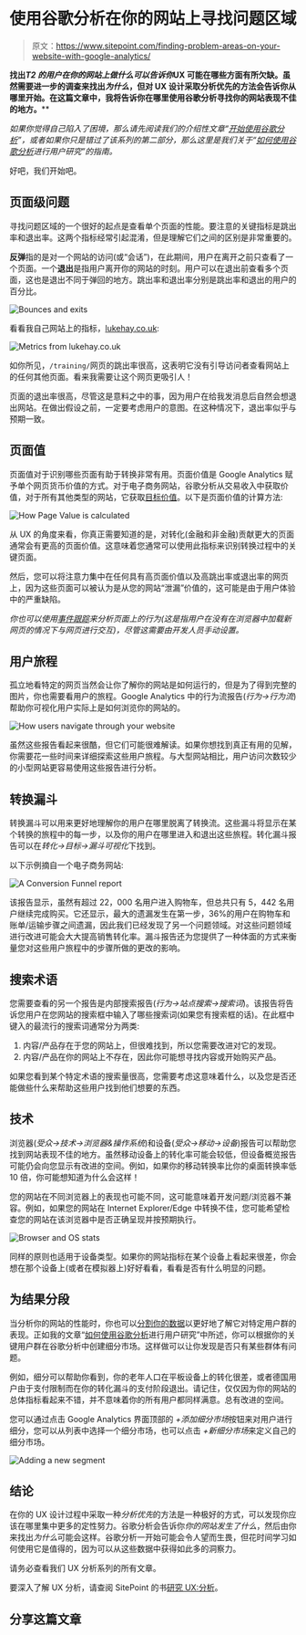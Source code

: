 # 使用谷歌分析在你的网站上寻找问题区域

> 原文：<https://www.sitepoint.com/finding-problem-areas-on-your-website-with-google-analytics/>

**找出*T2 的用户在你的网站上做什么可以告诉你*UX 可能在哪些方面有所欠缺。虽然需要进一步的调查来找出*为什么*，但对 UX 设计采取分析优先的方法会告诉你从哪里开始。在这篇文章中，我将告诉你在哪里使用谷歌分析寻找你的网站表现不佳的地方。****

*如果你觉得自己陷入了困境，那么请先阅读我们的介绍性文章“[开始使用谷歌分析](https://www.sitepoint.com/google-analytics-basics-and-pitfalls/)”，或者如果你只是错过了该系列的第二部分，那么这里是我们关于“[如何使用谷歌分析](https://www.sitepoint.com/google-analytics-how-to-perform-user-research/)进行用户研究”的指南。*

好吧，我们开始吧。

## 页面级问题

寻找问题区域的一个很好的起点是查看单个页面的性能。要注意的关键指标是跳出率和退出率。这两个指标经常引起混淆，但是理解它们之间的区别是非常重要的。

**反弹**指的是对一个网站的访问(或“会话”)，在此期间，用户在离开之前只查看了一个页面。一个**退出**是指用户离开你的网站的时刻。用户可以在退出前查看多个页面，这也是退出不同于弹回的地方。跳出率和退出率分别是跳出率和退出的用户的百分比。

![Bounces and exits](img/28bc3d4ae014d0ef6d333d584a628472.png)

看看我自己网站上的指标，[lukehay.co.uk](http://www.lukehay.co.uk/):

![Metrics from lukehay.co.uk](img/7056e47806b21fe0adad0cc87a966c19.png)

如你所见，`/training/`网页的跳出率很高，这表明它没有引导访问者查看网站上的任何其他页面。看来我需要让这个网页更吸引人！

页面的退出率很高，尽管这是意料之中的事，因为用户在给我发消息后自然会想退出网站。在做出假设之前，一定要考虑用户的意图。在这种情况下，退出率似乎与预期一致。

## 页面值

页面值对于识别哪些页面有助于转换非常有用。页面价值是 Google Analytics 赋予单个网页货币价值的方式。对于电子商务网站，谷歌分析从交易收入中获取价值，对于所有其他类型的网站，它获取[目标价值](http://www.seerinteractive.com/blog/how-to-calculate-goal-values/)。以下是页面价值的计算方法:

![How Page Value is calculated](img/8bbce128d67b15d51be50c27c1269034.png)

从 UX 的角度来看，你真正需要知道的是，对转化(金融和非金融)贡献更大的页面通常会有更高的页面价值。这意味着您通常可以使用此指标来识别转换过程中的关键页面。

然后，您可以将注意力集中在任何具有高页面价值以及高跳出率或退出率的网页上，因为这些页面可以被认为是从您的网站“泄漏”价值的，这可能是由于用户体验中的严重缺陷。

*你也可以使用[事件跟踪](https://www.sitepoint.com/google-analytics-track-javascript-ajax-events/)来分析页面上的行为(这是指用户在没有在浏览器中加载新网页的情况下与网页进行交互)，尽管这需要由开发人员手动设置。*

## 用户旅程

孤立地看特定的网页当然会让你了解你的网站是如何运行的，但是为了得到完整的图片，你也需要看用户的旅程。Google Analytics 中的行为流报告(*行为→行为流*)帮助你可视化用户实际上是如何浏览你的网站的。

![How users navigate through your website](img/4ef418d5e42bffcda6cb8e6a6f5b073a.png)

虽然这些报告看起来很酷，但它们可能很难解读。如果你想找到真正有用的见解，你需要花一些时间来详细探索这些用户旅程。与大型网站相比，用户访问次数较少的小型网站更容易使用这些报告进行分析。

## 转换漏斗

转换漏斗可以用来更好地理解你的用户在哪里脱离了转换流。这些漏斗将显示在某个转换的旅程中的每一步，以及你的用户在哪里进入和退出这些旅程。转化漏斗报告可以在*转化→目标→漏斗可视化*下找到。

以下示例摘自一个电子商务网站:

![A Conversion Funnel report](img/4b8934d96b6c4d34eaa6ba40e9f4fc0e.png)

该报告显示，虽然有超过 22，000 名用户进入购物车，但总共只有 5，442 名用户继续完成购买。它还显示，最大的遗漏发生在第一步，36%的用户在购物车和账单/运输步骤之间遗漏，因此我们已经发现了另一个问题领域。对这些问题领域进行改进可能会大大提高销售转化率。漏斗报告还为您提供了一种体面的方式来衡量您对这些用户旅程中的步骤所做的更改的影响。

## 搜索术语

您需要查看的另一个报告是内部搜索报告(*行为→站点搜索→搜索词*)。该报告将告诉您用户在您网站的搜索框中输入了哪些搜索词(如果您有搜索框的话)。在此框中键入的最流行的搜索词通常分为两类:

1.  内容/产品存在于您的网站上，但很难找到，所以您需要改进对它的发现。
2.  内容/产品在你的网站上不存在，因此你可能想寻找内容或开始购买产品。

如果您看到某个特定术语的搜索量很高，您需要考虑这意味着什么，以及您是否还能做些什么来帮助这些用户找到他们想要的东西。

## 技术

浏览器(*受众→技术→浏览器&操作系统*)和设备(*受众→移动→设备*)报告可以帮助您找到网站表现不佳的地方。虽然移动设备上的转化率可能会较低，但设备概览报告可能仍会向您显示有改进的空间。例如，如果你的移动转换率比你的桌面转换率低 10 倍，你可能想知道为什么会这样！

您的网站在不同浏览器上的表现也可能不同，这可能意味着开发问题/浏览器不兼容。例如，如果您的网站在 Internet Explorer/Edge 中转换不佳，您可能希望检查您的网站在该浏览器中是否正确呈现并按预期执行。

![Browser and OS stats](img/feeb57e640ad04409824cef0b76d8e64.png)

同样的原则也适用于设备类型。如果你的网站指标在某个设备上看起来很差，你会想在那个设备上(或者在模拟器上)好好看看，看看是否有什么明显的问题。

## 为结果分段

当分析你的网站的性能时，你也可以[分割你的数据](https://www.smartinsights.com/google-analytics/google-analytics-segmentation/segmenting-google-analytics/)以更好地了解它对特定用户群的表现。正如我的文章“[如何使用谷歌分析](https://www.sitepoint.com/google-analytics-how-to-perform-user-research/)进行用户研究”中所述，你可以根据你的关键用户群在谷歌分析中创建细分市场。这样做可以让你发现是否只有某些群体有问题。

例如，细分可以帮助你看到，你的老年人口在平板设备上的转化很差，或者德国用户由于支付限制而在你的转化漏斗的支付阶段退出。请记住，仅仅因为你的网站的总体指标看起来不错，并不意味着你的所有用户都同样满意。总有改进的空间。

您可以通过点击 Google Analytics 界面顶部的 *+添加细分市场*按钮来对用户进行细分，您可以从列表中选择一个细分市场，也可以点击 *+新细分市场*来定义自己的细分市场。

![Adding a new segment](img/1eda701892a1c182fc8bd9e99f3fd57d.png)

## 结论

在你的 UX 设计过程中采取一种*分析优先*的方法是一种极好的方式，可以发现你应该在哪里集中更多的定性努力。谷歌分析会告诉你*你的网站发生了什么*，然后由你来找出*为什么*可能会这样。谷歌分析一开始可能会令人望而生畏，但花时间学习如何使用它是值得的，因为可以从这些数据中获得如此多的洞察力。

请务必查看我们 UX 分析系列的所有文章。

要深入了解 UX 分析，请查阅 SitePoint 的书[研究 UX:分析](https://www.sitepoint.com/premium/books/researching-ux-analytics)。

## 分享这篇文章